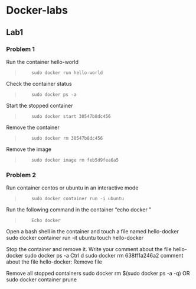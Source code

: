 # Docker-labs

## Lab1

### Problem 1

Run the container hello-world
>         sudo docker run hello-world

Check the container status
>         sudo docker ps -a

Start the stopped container
>         sudo docker start 30547b8dc456

Remove the container
>         sudo docker rm 30547b8dc456

Remove the image
>         sudo docker image rm feb5d9fea6a5 

### Problem 2

Run container centos or ubuntu in an interactive mode 
>         sudo docker container run -i ubuntu

Run the following command in the container “echo docker ”
>         Echo docker

Open a bash shell in the container and touch a file named hello-docker
          sudo docker container run -it ubuntu
          touch hello-docker

Stop the container and remove it. Write your comment about the file hello-docker
          sudo docker ps -a
          Ctrl d
          sudo docker rm 638ff1a246a2
          comment about the file hello-docker: Remove file


Remove all stopped containers
          sudo docker rm $(sudo docker ps -a -q)
          OR
          sudo docker container prune

